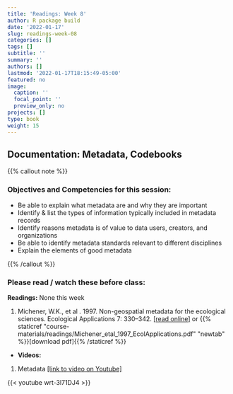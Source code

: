 ```yaml
---
title: 'Readings: Week 8'
author: R package build
date: '2022-01-17'
slug: readings-week-08
categories: []
tags: []
subtitle: ''
summary: ''
authors: []
lastmod: '2022-01-17T18:15:49-05:00'
featured: no
image:
  caption: ''
  focal_point: ''
  preview_only: no
projects: []
type: book
weight: 15
---
```



## Documentation: Metadata, Codebooks

{{% callout note %}}
### Objectives and Competencies for this session:

  * Be able to explain what metadata are and why they are important
  * Identify & list the types of information typically included in metadata records
  * Identify reasons metadata is of value to data users, creators, and organizations
  * Be able to identify metadata standards relevant to different disciplines
  * Explain the elements of good metadata

{{% /callout %}} 

### Please read / watch these before class:
        
**Readings:** None this week

1.  Michener, W.K., et al . 1997. Non-geospatial metadata for the ecological sciences. Ecological Applications 7: 330–342. [[read online]](https://esajournals.onlinelibrary.wiley.com/doi/abs/10.1890/1051-0761%281997%29007%5B0330%3ANMFTES%5D2.0.CO%3B2) or {{% staticref "course-materials/readings/Michener_etal_1997_EcolApplications.pdf" "newtab" %}}[download pdf]{{% /staticref %}}


<!-- 2.  Pp 446-450 in Bernard, H.R. and Bernard, H.R., 2013. Social research methods: Qualitative and quantitative approaches. Sage. [[download pdf]] --->

* **Videos:**

1. Metadata [[link to video on Youtube]](https://youtu.be/wrt-3l71DJ4)

{{< youtube wrt-3l71DJ4 >}}

<!---- <iframe width="560" height="315" src="https://youtu.be/wrt-3l71DJ4" title="YouTube video player" frameborder="0" allow="accelerometer; autoplay; clipboard-write; encrypted-media; gyroscope; picture-in-picture" allowfullscreen></iframe> --->

